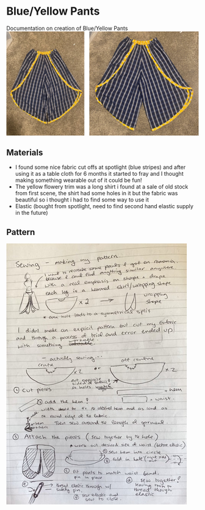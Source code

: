 # Blue/Yellow Pants
Documentation on creation of Blue/Yellow Pants
![alt text](https://github.com/ParanoidAndriod6642/Blue-Yellow-Pants/blob/main/PantsB-Y.png "Pants")
## Materials
- I found some nice fabric cut offs at spotlight (blue stripes) and after using it as a table cloth for 6 months it started to fray and I thought making something wearable out of it could be fun!
- The yellow flowery trim was a long shirt i found at a sale of old stock from first scene, the shirt had some holes in it but the fabric was beautiful so i thought i had to find some way to use it
- Elastic (bought from spotlight, need to find second hand elastic supply in the future)
## Pattern
![alt text](https://github.com/ParanoidAndriod6642/SilverLeaf-WhiteWaffle-Pants/blob/main/PantsPlan.jpg "Pants Plan")

